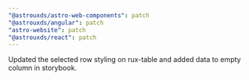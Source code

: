 ```yaml
---
"@astrouxds/astro-web-components": patch
"@astrouxds/angular": patch
"astro-website": patch
"@astrouxds/react": patch
---
```


Updated the selected row styling on rux-table and added data to empty column in storybook.
